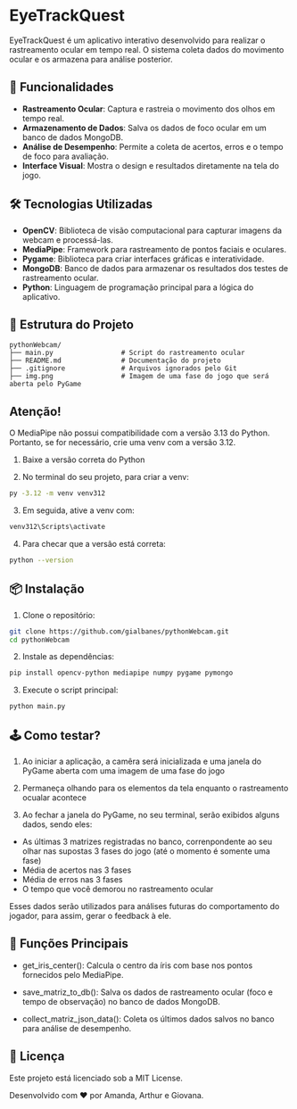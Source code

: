 # EyeTrackQuest

EyeTrackQuest é um aplicativo interativo desenvolvido para realizar o rastreamento ocular em tempo real. O sistema coleta dados do movimento ocular e os armazena para análise posterior.

## 🚀 Funcionalidades
- **Rastreamento Ocular**: Captura e rastreia o movimento dos olhos em tempo real.
- **Armazenamento de Dados**: Salva os dados de foco ocular em um banco de dados MongoDB.
- **Análise de Desempenho**: Permite a coleta de acertos, erros e o tempo de foco para avaliação.
- **Interface Visual**: Mostra o design e resultados diretamente na tela do jogo.

## 🛠️ Tecnologias Utilizadas
- **OpenCV**: Biblioteca de visão computacional para capturar imagens da webcam e processá-las.
- **MediaPipe**: Framework para rastreamento de pontos faciais e oculares.
- **Pygame**: Biblioteca para criar interfaces gráficas e interatividade.
- **MongoDB**: Banco de dados para armazenar os resultados dos testes de rastreamento ocular.
- **Python**: Linguagem de programação principal para a lógica do aplicativo.

## 📂 Estrutura do Projeto

```plaintext
pythonWebcam/
├── main.py                 # Script do rastreamento ocular
├── README.md               # Documentação do projeto
├── .gitignore              # Arquivos ignorados pelo Git
├── img.png                 # Imagem de uma fase do jogo que será aberta pelo PyGame
```

## Atenção!
O MediaPipe não possui compatibilidade com a versão 3.13 do Python. Portanto, se for necessário, crie uma venv com a versão 3.12. 

1. Baixe a versão correta do Python 

2. No terminal do seu projeto, para criar a venv: 
```bash
py -3.12 -m venv venv312  
```

3. Em seguida, ative a venv com: 
```bash
venv312\Scripts\activate
```

4. Para checar que a versão está correta:
```bash
python --version
```

## 📦 Instalação
1. Clone o repositório:

```bash
git clone https://github.com/gialbanes/pythonWebcam.git
cd pythonWebcam
```

2. Instale as dependências:

```bash
pip install opencv-python mediapipe numpy pygame pymongo
```

3. Execute o script principal:
```bash
python main.py
```

## 🕹️ Como testar?
1. Ao iniciar a aplicação, a camêra será inicializada e uma janela do PyGame aberta com uma imagem de uma fase do jogo

2. Permaneça olhando para os elementos da tela enquanto o rastreamento ocualar acontece

3. Ao fechar a janela do PyGame, no seu terminal, serão exibidos alguns dados, sendo eles:
- As últimas 3 matrizes registradas no banco, correnpondente ao seu olhar nas supostas 3 fases do jogo (até o momento é somente uma fase)
- Média de acertos nas 3 fases
- Média de erros nas 3 fases
- O tempo que você demorou no rastreamento ocular 

Esses dados serão utilizados para análises futuras do comportamento do jogador, para assim, gerar o feedback à ele.


## 📖 Funções Principais
- get_iris_center(): Calcula o centro da íris com base nos pontos fornecidos pelo MediaPipe.

- save_matriz_to_db(): Salva os dados de rastreamento ocular (foco e tempo de observação) no banco de dados MongoDB.

- collect_matriz_json_data(): Coleta os últimos dados salvos no banco para análise de desempenho.

## 📄 Licença
Este projeto está licenciado sob a MIT License.

Desenvolvido com ❤️ por Amanda, Arthur e Giovana.
